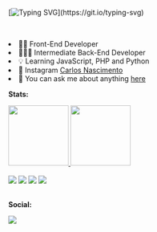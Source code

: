 [![Typing SVG](https://readme-typing-svg.demolab.com?font=Product+Sans&weight=500&size=32&duration=2000&pause=1000&color=2581F7&width=435&lines=Yup%2C+I'm+Carlos!)](https://git.io/typing-svg)

 ##
<br/>
<li>👨‍💻 Front-End Developer
<li>🧑‍💻🔧 Intermediate Back-End Developer
<li>💡 Learning JavaScript, PHP and Python
<li>🎨 Instagram <a href="https://www.instagram.com/bycarlosnascimento/">Carlos Nascimento</a>
<li>💬 You can ask me about anything <a href="https://github.com/carloscdf/carloscdf/issues">here</a>
  <br/>

  **Stats:**

<div align="justify">
  <a href="https://github.com/carloscdf" target="_blank">
<img height="120em" src="https://github-readme-stats.vercel.app/api?username=carloscdf&hide=contribs,prs&show_icons=true&theme=nord"/>
<img height="120em" src="https://github-readme-stats.vercel.app/api/top-langs/?username=carloscdf&layout=compact&theme=nord"/></a>
</div>

  <br/>

  <div display="flex">
<a href="https://github.com/carloscdf"><img src="https://img.shields.io/badge/HTML5-E34F26?style=for-the-badge&logo=html5&logoColor=white"/></a>
<a href="https://github.com/carloscdf"><img src="https://img.shields.io/badge/CSS3-1572B6?style=for-the-badge&logo=css3&logoColor=white"/></a>
 <a href="https://github.com/carloscdf"><img src="https://img.shields.io/badge/JavaScript-323330?style=for-the-badge&logo=javascript&logoColor=F7DF1E"/></a>
  <a href="https://github.com/carloscdf"><img src="https://img.shields.io/badge/php-%23777BB4.svg?style=for-the-badge&logo=php&logoColor=white"/></a>
    
</div>


  ##

<div align="justify">

  **Social:**
  
<a href="https://www.instagram.com/byswitzer/"><img src="https://img.shields.io/badge/Instagram-E4405F?style=for-the-badge&logo=instagram&logoColor=white"/></a>
</div>




